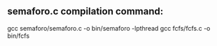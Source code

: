 ## semaforo.c compilation command:

gcc semaforo/semaforo.c -o bin/semaforo -lpthread
gcc fcfs/fcfs.c -o bin/fcfs
